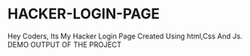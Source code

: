 # HACKER-LOGIN-PAGE
Hey Coders, Its My Hacker Login Page Created Using html,Css And Js.
DEMO OUTPUT OF THE PROJECT  
